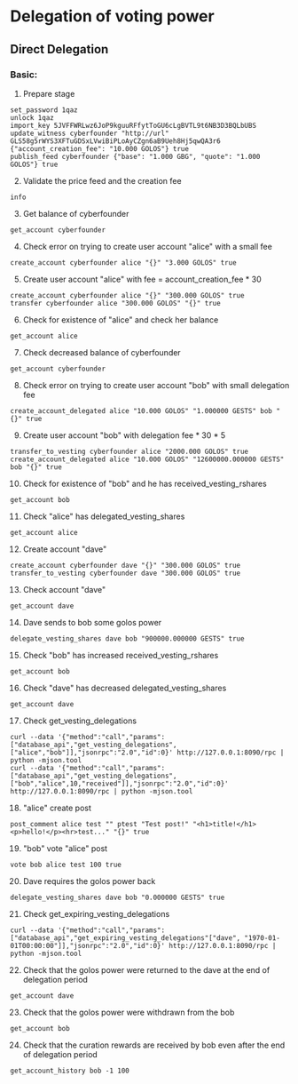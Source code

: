 # Delegation of voting power
## Direct Delegation

### Basic:

1. Prepare stage
```
set_password 1qaz
unlock 1qaz
import_key 5JVFFWRLwz6JoP9kguuRFfytToGU6cLgBVTL9t6NB3D3BQLbUBS
update_witness cyberfounder "http://url" GLS58g5rWYS3XFTuGDSxLVwiBiPLoAyCZgn6aB9Ueh8Hj5qwQA3r6 {"account_creation_fee": "10.000 GOLOS"} true
publish_feed cyberfounder {"base": "1.000 GBG", "quote": "1.000 GOLOS"} true
```
2. Validate the price feed and the creation fee
```
info
```
3. Get balance of cyberfounder
```
get_account cyberfounder
```
4. Check error on trying to create user account "alice" with a small fee
```
create_account cyberfounder alice "{}" "3.000 GOLOS" true
```
5. Create user account "alice" with fee = account_creation_fee * 30
```
create_account cyberfounder alice "{}" "300.000 GOLOS" true
transfer cyberfounder alice "300.000 GOLOS" "{}" true
```
6. Сheck for existence of "alice" and check her balance
```
get_account alice
```
7. Check decreased balance of cyberfounder
```
get_account cyberfounder
```
8. Check error on trying to create user account "bob" with small delegation fee
```
create_account_delegated alice "10.000 GOLOS" "1.000000 GESTS" bob "{}" true
```
9. Create user account "bob" with delegation fee * 30 * 5
```
transfer_to_vesting cyberfounder alice "2000.000 GOLOS" true
create_account_delegated alice "10.000 GOLOS" "12600000.000000 GESTS" bob "{}" true
```
10. Check for existence of "bob" and he has received_vesting_rshares
```
get_account bob
```
11. Check "alice" has delegated_vesting_shares
```
get_account alice
```
12. Create account "dave"
```
create_account cyberfounder dave "{}" "300.000 GOLOS" true
transfer_to_vesting cyberfounder dave "300.000 GOLOS" true
```
13. Check account "dave"
```
get_account dave
```
14. Dave sends to bob some golos power
```
delegate_vesting_shares dave bob "900000.000000 GESTS" true

```
15. Check "bob" has increased received_vesting_rshares
```
get_account bob
```
16. Check "dave" has decreased delegated_vesting_shares
```
get_account dave
```
17. Check get_vesting_delegations
```
curl --data '{"method":"call","params":["database_api","get_vesting_delegations",["alice","bob"]],"jsonrpc":"2.0","id":0}' http://127.0.0.1:8090/rpc | python -mjson.tool
curl --data '{"method":"call","params":["database_api","get_vesting_delegations",["bob","alice",10,"received"]],"jsonrpc":"2.0","id":0}' http://127.0.0.1:8090/rpc | python -mjson.tool
```
18. "alice" create post
```
post_comment alice test "" ptest "Test post!" "<h1>title!</h1><p>hello!</p><hr>test..." "{}" true
```
19. "bob" vote "alice" post
```
vote bob alice test 100 true
```
20. Dave requires the golos power back
```
delegate_vesting_shares dave bob "0.000000 GESTS" true
```
21. Check get_expiring_vesting_delegations
```
curl --data '{"method":"call","params":["database_api","get_expiring_vesting_delegations"["dave", "1970-01-01T00:00:00"]],"jsonrpc":"2.0","id":0}' http://127.0.0.1:8090/rpc | python -mjson.tool
```
22. Check that the golos power were returned to the dave at the end of delegation period
```
get_account dave
```
23. Check that the golos power were withdrawn from the bob
```
get_account bob
```
24. Check that the curation rewards are received by bob even after the end of delegation period
```
get_account_history bob -1 100
```
